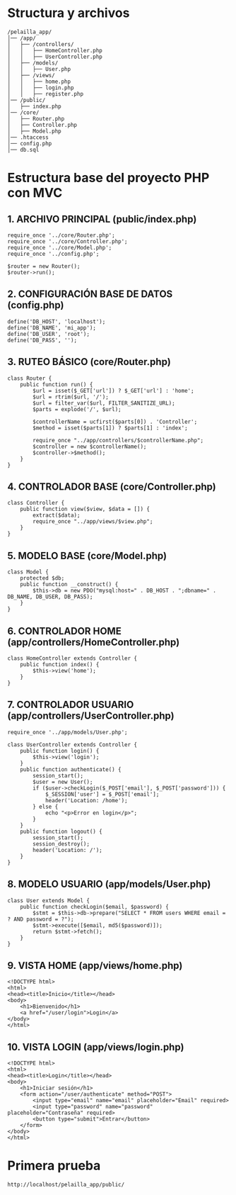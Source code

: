 # Structura y archivos
```plaintext
/pelailla_app/
│── /app/
│   ├── /controllers/
│   │   ├── HomeController.php
│   │   ├── UserController.php
│   ├── /models/
│   │   ├── User.php
│   ├── /views/
│   │   ├── home.php
│   │   ├── login.php
│   │   ├── register.php
│── /public/
│   ├── index.php
│── /core/
│   ├── Router.php
│   ├── Controller.php
│   ├── Model.php
│── .htaccess
│── config.php
│── db.sql
```

# Estructura base del proyecto PHP con MVC

## 1. ARCHIVO PRINCIPAL (public/index.php)
```plaintext
require_once '../core/Router.php';
require_once '../core/Controller.php';
require_once '../core/Model.php';
require_once '../config.php';

$router = new Router();
$router->run();
```

## 2. CONFIGURACIÓN BASE DE DATOS (config.php)
```plaintext
define('DB_HOST', 'localhost');
define('DB_NAME', 'mi_app');
define('DB_USER', 'root');
define('DB_PASS', '');
```

## 3. RUTEO BÁSICO (core/Router.php)
```plaintext
class Router {
    public function run() {
        $url = isset($_GET['url']) ? $_GET['url'] : 'home';
        $url = rtrim($url, '/');
        $url = filter_var($url, FILTER_SANITIZE_URL);
        $parts = explode('/', $url);
        
        $controllerName = ucfirst($parts[0]) . 'Controller';
        $method = isset($parts[1]) ? $parts[1] : 'index';
        
        require_once "../app/controllers/$controllerName.php";
        $controller = new $controllerName();
        $controller->$method();
    }
}
```

## 4. CONTROLADOR BASE (core/Controller.php)
```plaintext
class Controller {
    public function view($view, $data = []) {
        extract($data);
        require_once "../app/views/$view.php";
    }
}
```

## 5. MODELO BASE (core/Model.php)
```plaintext
class Model {
    protected $db;
    public function __construct() {
        $this->db = new PDO("mysql:host=" . DB_HOST . ";dbname=" . DB_NAME, DB_USER, DB_PASS);
    }
}
```

## 6. CONTROLADOR HOME (app/controllers/HomeController.php)
```plaintext
class HomeController extends Controller {
    public function index() {
        $this->view('home');
    }
}
```

## 7. CONTROLADOR USUARIO (app/controllers/UserController.php)
```plaintext
require_once '../app/models/User.php';

class UserController extends Controller {
    public function login() {
        $this->view('login');
    }
    public function authenticate() {
        session_start();
        $user = new User();
        if ($user->checkLogin($_POST['email'], $_POST['password'])) {
            $_SESSION['user'] = $_POST['email'];
            header('Location: /home');
        } else {
            echo "<p>Error en login</p>";
        }
    }
    public function logout() {
        session_start();
        session_destroy();
        header('Location: /');
    }
}
```

## 8. MODELO USUARIO (app/models/User.php)
```plaintext
class User extends Model {
    public function checkLogin($email, $password) {
        $stmt = $this->db->prepare("SELECT * FROM users WHERE email = ? AND password = ?");
        $stmt->execute([$email, md5($password)]);
        return $stmt->fetch();
    }
}
```

## 9. VISTA HOME (app/views/home.php)
```plaintext
<!DOCTYPE html>
<html>
<head><title>Inicio</title></head>
<body>
    <h1>Bienvenido</h1>
    <a href="/user/login">Login</a>
</body>
</html>
```

## 10. VISTA LOGIN (app/views/login.php)
```plaintext
<!DOCTYPE html>
<html>
<head><title>Login</title></head>
<body>
    <h1>Iniciar sesión</h1>
    <form action="/user/authenticate" method="POST">
        <input type="email" name="email" placeholder="Email" required>
        <input type="password" name="password" placeholder="Contraseña" required>
        <button type="submit">Entrar</button>
    </form>
</body>
</html>
```

# Primera prueba
```plaintext
http://localhost/pelailla_app/public/
```
